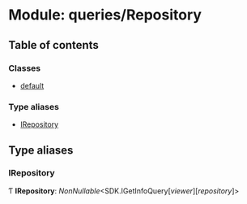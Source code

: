 # Module: queries/Repository

## Table of contents

### Classes

- [default](../classes/queries_repository.default.md)

### Type aliases

- [IRepository](queries_repository.md#irepository)

## Type aliases

### IRepository

Ƭ **IRepository**: *NonNullable*<SDK.IGetInfoQuery[*viewer*][*repository*]\>
